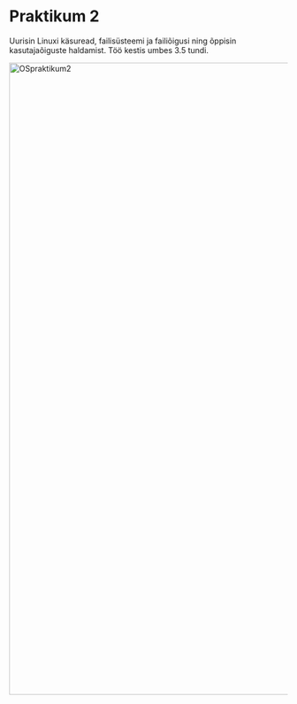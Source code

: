 # Praktikum 2
Uurisin Linuxi käsuread, failisüsteemi ja failiõigusi ning õppisin kasutajaõiguste haldamist.
Töö kestis umbes 3.5 tundi.

<img width="1906" height="1142" alt="OSpraktikum2" src="https://github.com/user-attachments/assets/461003af-0f65-4123-951c-0d892425c133" />
